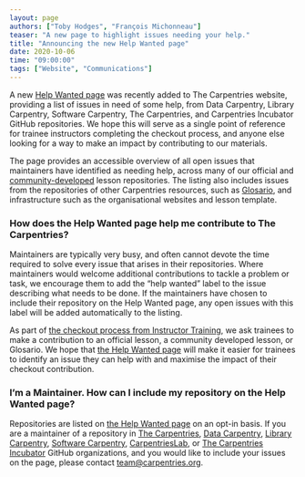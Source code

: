 ```yaml
---
layout: page
authors: ["Toby Hodges", "François Michonneau"]
teaser: "A new page to highlight issues needing your help."
title: "Announcing the new Help Wanted page"
date: 2020-10-06
time: "09:00:00"
tags: ["Website", "Communications"]
---
```


A new [Help Wanted page][help-wanted] was recently added to The Carpentries website, providing a list of issues in need of some help, from Data Carpentry, Library Carpentry, Software Carpentry, The Carpentries, and Carpentries Incubator GitHub repositories. We hope this will serve as a single point of reference for trainee instructors completing the checkout process, and anyone else looking for a way to make an impact by contributing to our materials.

The page provides an accessible overview of all open issues that maintainers have identified as needing help, across many of our official and [community-developed][community-lessons] lesson repositories. The listing also includes issues from the repositories of other Carpentries resources, such as [Glosario][glosario-github], and infrastructure such as the organisational websites and lesson template.

### How does the Help Wanted page help me contribute to The Carpentries?

Maintainers are typically very busy, and often cannot devote the time required to solve every issue that arises in their repositories. Where maintainers would welcome additional contributions to tackle a problem or task, we encourage them to add the “help wanted” label to the issue describing what needs to be done. If the maintainers have chosen to include their repository on the Help Wanted page, any open issues with this label will be added automatically to the listing.

As part of [the checkout process from Instructor Training][it-checkout], we ask trainees to make a contribution to an official lesson, a community developed lesson, or Glosario. We hope that [the Help Wanted page][help-wanted] will make it easier for trainees to identify an issue they can help with and maximise the impact of their checkout contribution.

### I’m a Maintainer. How can I include my repository on the Help Wanted page?

Repositories are listed on [the Help Wanted page][help-wanted] on an opt-in basis. If you are a maintainer of a repository in [The Carpentries][cp-github-org], [Data Carpentry][dc-github-org], [Library Carpentry][lc-github-org], [Software Carpentry][swc-github-org], [CarpentriesLab][lab-github-org], or [The Carpentries Incubator][inc-github-org] GitHub organizations, and you would like to include your issues on the page, please contact [team@carpentries.org](mailto:team@carpentries.org).

[community-lessons]: https://carpentries.org/community-lessons/
[cp-github-org]: https://github.com/carpentries/
[dc-github-org]: https://github.com/datacarpentry/
[glosario-github]: https://github.com/carpentries/glosario/
[help-wanted]: https://carpentries.org/help-wanted-issues/
[inc-github-org]: https://github.com/carpentries-incubator/
[it-checkout]: https://carpentries.github.io/instructor-training/checkout/
[lab-github-org]: https://github.com/carpentrieslab/
[lc-github-org]: https://github.com/librarycarpentry/
[swc-github-org]: https://github.com/swcarpentry/
